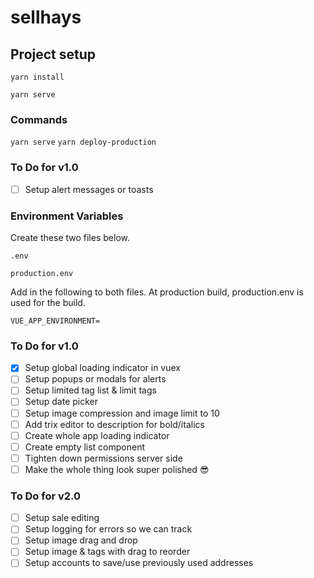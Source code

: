 # sellhays

## Project setup
```
yarn install
```
```
yarn serve
```


### Commands
`yarn serve`
`yarn deploy-production`

### To Do for v1.0
- [ ] Setup alert messages or toasts

### Environment Variables
Create these two files below.

`.env`

`production.env`

 Add in the following to both files. At production build, production.env is used for the build.

`VUE_APP_ENVIRONMENT=`


### To Do for v1.0
- [x] Setup global loading indicator in vuex
- [ ] Setup popups or modals for alerts
- [ ] Setup limited tag list & limit tags
- [ ] Setup date picker
- [ ] Setup image compression and image limit to 10
- [ ] Add trix editor to description for bold/italics
- [ ] Create whole app loading indicator
- [ ] Create empty list component
- [ ] Tighten down permissions server side
- [ ] Make the whole thing look super polished 😎

### To Do for v2.0
- [ ] Setup sale editing
- [ ] Setup logging for errors so we can track
- [ ] Setup image drag and drop
- [ ] Setup image & tags with drag to reorder
- [ ] Setup accounts to save/use previously used addresses